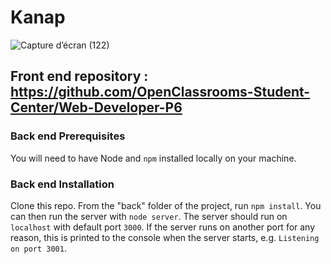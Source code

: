 # Kanap #
![Capture d’écran (122)](https://user-images.githubusercontent.com/75949789/205291525-70831a90-f4b7-4255-b752-39408dce0fcc.png)



## Front end repository : https://github.com/OpenClassrooms-Student-Center/Web-Developer-P6

### Back end Prerequisites ###

You will need to have Node and `npm` installed locally on your machine.

### Back end Installation ###

Clone this repo. From the "back" folder of the project, run `npm install`. You 
can then run the server with `node server`. 
The server should run on `localhost` with default port `3000`. If the
server runs on another port for any reason, this is printed to the
console when the server starts, e.g. `Listening on port 3001`.






